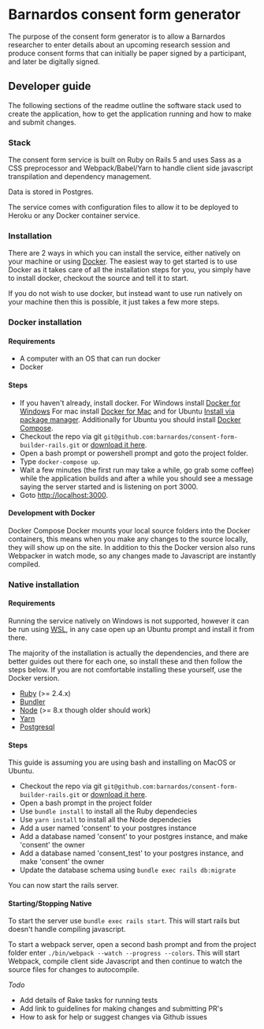 # Barnardos consent form generator

The purpose of the consent form generator is to allow a Barnardos researcher to
enter details about an upcoming research session and produce consent forms that can 
initially be paper signed by a participant, and later be digitally signed.

## Developer guide

The following sections of the readme outline the software stack used to create the application,
how to get the application running and how to make and submit changes.


### Stack

The consent form service is built on Ruby on Rails 5 and uses Sass as a CSS preprocessor and 
Webpack/Babel/Yarn to handle client side javascript transpilation and dependency management.

Data is stored in Postgres.

The service comes with configuration files to allow it to be deployed to Heroku or any Docker container
service.

### Installation

There are 2 ways in which you can install the service, either natively on your machine or 
using [Docker](https://www.docker.com/). The easiest way to get started is to use Docker as it takes care of all the
installation steps for you, you simply have to install docker, checkout the source and 
tell it to start.

If you do not wish to use docker, but instead want to use run natively on your machine then 
this is possible, it just takes a few more steps.

### Docker installation

#### Requirements
* A computer with an OS that can run docker
* Docker

#### Steps
* If you haven't already, install docker. For Windows install [Docker for Windows](https://www.docker.com/docker-windows)
For mac install [Docker for Mac](https://www.docker.com/docker-mac) and for Ubuntu [Install via package manager](https://docs.docker.com/engine/installation/linux/docker-ce/ubuntu/#uninstall-old-versions). Additionally for 
Ubuntu you should install [Docker Compose](https://docs.docker.com/compose/install/#install-compose).
* Checkout the repo via git `git@github.com:barnardos/consent-form-builder-rails.git` or 
[download it here](https://github.com/barnardos/consent-form-builder-rails/archive/master.zip).
* Open a bash prompt or powershell prompt and goto the project folder.
* Type `docker-compose up`.
* Wait a few minutes (the first run may take a while, go grab some coffee) while the application builds and after a while
you should see a message saying the server started and is listening on port 3000.
* Goto [http://localhost:3000](http://localhost:3000).

#### Development with Docker
Docker Compose Docker mounts your local source folders into the Docker containers, this
means when you make any changes to the source locally, they will show up on the site. In addition to
this the Docker version also runs Webpacker in watch mode, so any changes made to Javascript are instantly 
compiled.

### Native installation

#### Requirements
Running the service natively on Windows is not supported, however it can be run using 
[WSL](https://msdn.microsoft.com/en-gb/commandline/wsl/about), in any 
case open up an Ubuntu prompt and install it from there.  

The majority of the installation is actually the dependencies, and there are better guides out there for
each one, so install these and then follow the steps below. If you are not comfortable
installing these yourself, use the Docker version.

* [Ruby](https://www.ruby-lang.org/en/) (>= 2.4.x)
* [Bundler](http://bundler.io/)
* [Node](https://nodejs.org/en/) (>= 8.x though older should work)
* [Yarn](https://yarnpkg.com/en/)
* [Postgresql](https://www.postgresql.org/)

#### Steps
This guide is assuming you are using bash and installing on MacOS or Ubuntu.
* Checkout the repo via git `git@github.com:barnardos/consent-form-builder-rails.git` or 
[download it here](https://github.com/barnardos/consent-form-builder-rails/archive/master.zip).
* Open a bash prompt in the project folder
* Use `bundle install` to install all the Ruby dependecies
* Use `yarn install` to install all the Node dependecies
* Add a user named 'consent' to your postgres instance
* Add a database named 'consent' to your postgres instance, and make 'consent' the owner
* Add a database named 'consent_test' to your postgres instance, and make 'consent' the owner
* Update the database schema using `bundle exec rails db:migrate`

You can now start the rails server.

#### Starting/Stopping Native

To start the server use `bundle exec rails start`. This will start rails but doesn't handle compiling
javascript.

To start a webpack server, open a second bash prompt and from the project folder enter 
`./bin/webpack --watch --progress --colors`. This will start Webpack, compile client side Javascript 
and then continue to watch the source files for changes to autocompile.

*Todo*

* Add details of Rake tasks for running tests
* Add link to guidelines for making changes and submitting PR's
* How to ask for help or suggest changes via Github issues
